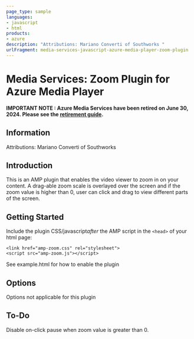 ```yaml
---
page_type: sample
languages:
- javascript
- html
products:
- azure
description: "Attributions: Mariano Converti of Southworks "
urlFragment: media-services-javascript-azure-media-player-zoom-plugin
---
```


# Media Services: Zoom Plugin for Azure Media Player

**IMPORTANT NOTE : Azure Media Services have been retired on June 30, 2024. Please see the [retirement guide](https://learn.microsoft.com/azure/media-services/latest/azure-media-services-retirement).**

## Information

Attributions: Mariano Converti of Southworks 

## Introduction
This is an AMP plugin that enables the video viewer to zoom in on your content. A drag-able zoom scale is overlayed over the screen and if the zoom value is higher than 0, user can click and drag to view different parts of the screen. 
## Getting Started
Include the plugin CSS/javascript*after* the AMP script in the `<head>` of your html page:

```<link href="amp-zoom.css" rel="stylesheet">```<br />
```<script src="amp-zoom.js"></script>```

See example.html for how to enable the plugin 
## Options

Options not applicable for this plugin

## To-Do
Disable on-click pause when zoom value is greater than 0. 
